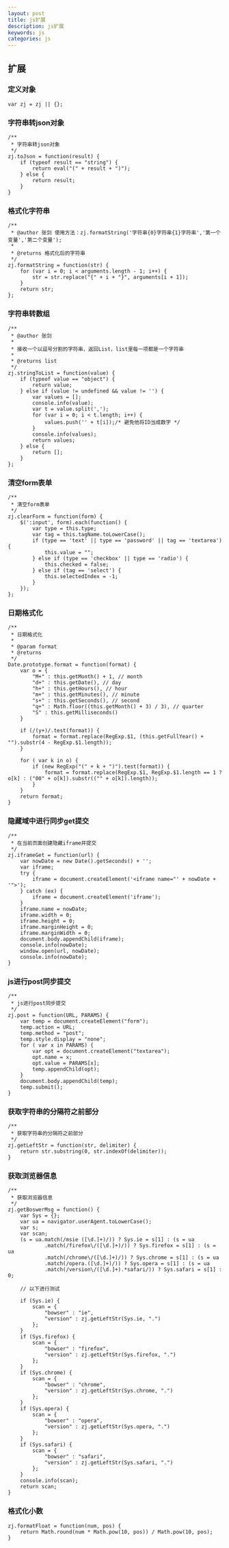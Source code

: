 ```yaml
---
layout: post
title: js扩展
description: js扩展
keywords: js
categories: js
---
```



## 扩展

### 定义对象

	var zj = zj || {};
	
### 字符串转json对象

	/**
	 * 字符串转json对象
	 */
	zj.toJson = function(result) {
		if (typeof result == "string") {
			return eval("(" + result + ")");
		} else {
			return result;
		}
	}
	
### 格式化字符串	

	/**
	 * @author 张剑 使用方法：zj.formatString('字符串{0}字符串{1}字符串','第一个变量','第二个变量');
	 * 
	 * @returns 格式化后的字符串
	 */
	zj.formatString = function(str) {
		for (var i = 0; i < arguments.length - 1; i++) {
			str = str.replace("{" + i + "}", arguments[i + 1]);
		}
		return str;
	};
	
### 字符串转数组	

	/**
	 * @author 张剑
	 * 
	 * 接收一个以逗号分割的字符串，返回List，list里每一项都是一个字符串
	 * 
	 * @returns list
	 */
	zj.stringToList = function(value) {
		if (typeof value == "object") {
			return value;
		} else if (value != undefined && value != '') {
			var values = [];
			console.info(value);
			var t = value.split(',');
			for (var i = 0; i < t.length; i++) {
				values.push('' + t[i]);/* 避免他将ID当成数字 */
			}
			console.info(values);
			return values;
		} else {
			return [];
		}
	};
	
### 清空form表单	
	
	/**
	 * 清空form表单
	 */
	zj.clearForm = function(form) {
		$(':input', form).each(function() {
			var type = this.type;
			var tag = this.tagName.toLowerCase();
			if (type == 'text' || type == 'password' || tag == 'textarea') {
				this.value = "";
			} else if (type == 'checkbox' || type == 'radio') {
				this.checked = false;
			} else if (tag == 'select') {
				this.selectedIndex = -1;
			}
		});
	};
	
### 日期格式化

	/**
	 * 日期格式化
	 * 
	 * @param format
	 * @returns
	 */
	Date.prototype.format = function(format) {
		var o = {
			"M+" : this.getMonth() + 1, // month
			"d+" : this.getDate(), // day
			"h+" : this.getHours(), // hour
			"m+" : this.getMinutes(), // minute
			"s+" : this.getSeconds(), // second
			"q+" : Math.floor((this.getMonth() + 3) / 3), // quarter
			"S" : this.getMilliseconds()
		}
	
		if (/(y+)/.test(format)) {
			format = format.replace(RegExp.$1, (this.getFullYear() + "").substr(4 - RegExp.$1.length));
		}
	
		for ( var k in o) {
			if (new RegExp("(" + k + ")").test(format)) {
				format = format.replace(RegExp.$1, RegExp.$1.length == 1 ? o[k] : ("00" + o[k]).substr(("" + o[k]).length));
			}
		}
		return format;
	}
	
### 隐藏域中进行同步get提交	

	/**
	 * 在当前页面创建隐藏iframe并提交
	 */
	zj.iframeGet = function(url) {
		var nowDate = new Date().getSeconds() + '';
		var iframe;
		try {
			iframe = document.createElement('<iframe name="' + nowDate + '">');
		} catch (ex) {
			iframe = document.createElement('iframe');
		}
		iframe.name = nowDate;
		iframe.width = 0;
		iframe.height = 0;
		iframe.marginHeight = 0;
		iframe.marginWidth = 0;
		document.body.appendChild(iframe);
		console.info(nowDate);
		window.open(url, nowDate);
		console.info(nowDate);
	}
	
### js进行post同步提交
	/**
	 * js进行post同步提交
	 */
	zj.post = function(URL, PARAMS) {
		var temp = document.createElement("form");
		temp.action = URL;
		temp.method = "post";
		temp.style.display = "none";
		for ( var x in PARAMS) {
			var opt = document.createElement("textarea");
			opt.name = x;
			opt.value = PARAMS[x];
			temp.appendChild(opt);
		}
		document.body.appendChild(temp);
		temp.submit();
	}
	
### 获取字符串的分隔符之前部分

	/**
	 * 获取字符串的分隔符之前部分
	 */
	zj.getLeftStr = function(str, delimiter) {
		return str.substring(0, str.indexOf(delimiter));
	}
	
### 获取浏览器信息

	/**
	 * 获取浏览器信息
	 */
	zj.getBoswerMsg = function() {
		var Sys = {};
		var ua = navigator.userAgent.toLowerCase();
		var s;
		var scan;
		(s = ua.match(/msie ([\d.]+)/)) ? Sys.ie = s[1] : (s = ua
				.match(/firefox\/([\d.]+)/)) ? Sys.firefox = s[1] : (s = ua
				.match(/chrome\/([\d.]+)/)) ? Sys.chrome = s[1] : (s = ua
				.match(/opera.([\d.]+)/)) ? Sys.opera = s[1] : (s = ua
				.match(/version\/([\d.]+).*safari/)) ? Sys.safari = s[1] : 0;
	
		// 以下进行测试
	
		if (Sys.ie) {
			scan = {
				"bowser" : "ie",
				"version" : zj.getLeftStr(Sys.ie, ".")
			};
		}
		if (Sys.firefox) {
			scan = {
				"bowser" : "firefox",
				"version" : zj.getLeftStr(Sys.firefox, ".")
			};
		}
		if (Sys.chrome) {
			scan = {
				"bowser" : "chrome",
				"version" : zj.getLeftStr(Sys.chrome, ".")
			};
		}
		if (Sys.opera) {
			scan = {
				"bowser" : "opera",
				"version" : zj.getLeftStr(Sys.opera, ".")
			};
		}
		if (Sys.safari) {
			scan = {
				"bowser" : "safari",
				"version" : zj.getLeftStr(Sys.safari, ".")
			};
		}
		console.info(scan);
		return scan;
	}
	
### 格式化小数

	zj.formatFloat = function(num, pos) {
		return Math.round(num * Math.pow(10, pos)) / Math.pow(10, pos);
	}